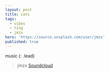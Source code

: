 ```yaml
---
layout: post
title: cats
tags:
  - vibes
  - ting
  - jmzx
hero: 'https://source.unsplash.com/user/jmzx'
published: true
---
```

music
{: .lead}
[^sc]: soundcloud
{% include mycomponent.html %}
> jmzx
> [Soundcloud](https://www.soundcloud.com/jmzx/dealin-minds-preview)
